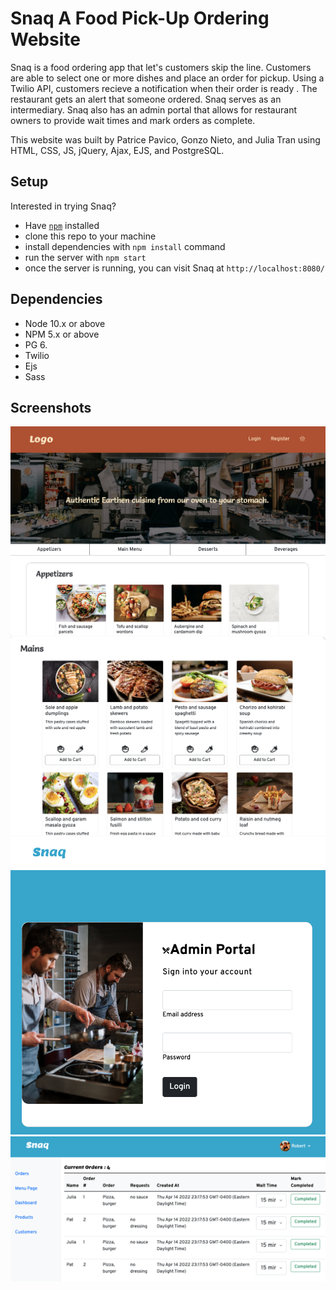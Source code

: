 # Snaq A Food Pick-Up Ordering Website

Snaq is a food ordering app that let's customers skip the line. Customers are able to select one or more dishes and place an order for pickup. Using a Twilio API, customers recieve a notification when their order is ready . The restaurant gets an alert that someone ordered. Snaq serves as an intermediary.
Snaq also has an admin portal that allows for restaurant owners to provide wait times and mark orders as complete.

This website was built by Patrice Pavico, Gonzo Nieto, and Julia Tran using HTML, CSS, JS, jQuery, Ajax, EJS, and PostgreSQL.


## Setup

Interested in trying Snaq?


- Have [`npm`](https://www.npmjs.com/) installed
- clone this repo to your machine
- install dependencies with `npm install` command
- run the server with `npm start`
- once the server is running, you can visit Snaq at `http://localhost:8080/`


## Dependencies

- Node 10.x or above
- NPM 5.x or above
- PG 6.
- Twilio
- Ejs
- Sass

## Screenshots
!["Menu Page"](public/img/menu-page.png)
!["Menu Items"](public/img/menu.png)
!["Admin Login"](public/img/admin-login.png)
!["Admin Portal"](public/img/admin-page.png)



